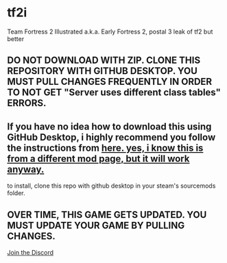 # tf2i
Team Fortress 2 Illustrated a.k.a. Early Fortress 2, postal 3 leak of tf2 but better

## DO NOT DOWNLOAD WITH ZIP. CLONE THIS REPOSITORY WITH GITHUB DESKTOP. YOU MUST PULL CHANGES FREQUENTLY IN ORDER TO NOT GET "Server uses different class tables" ERRORS.
## If you have no idea how to download this using GitHub Desktop, i highly recommend you follow the instructions from [here. yes, i know this is from a different mod page, but it will work anyway.](https://github.com/Lambdagon/tf_coop_lambda/wiki/How-to-install-LF:CE)
to install, clone this repo with github desktop in your steam's sourcemods folder.

## OVER TIME, THIS GAME GETS UPDATED. YOU MUST UPDATE YOUR GAME BY PULLING CHANGES.

[Join the Discord](https://discord.gg/SE8rhCmENV)
